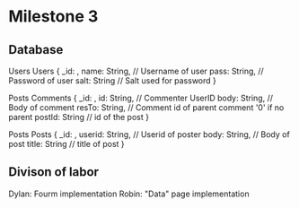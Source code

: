 # Milestone 3
## Database
Users Users {
    _id: <ObjectId1>,
    name: String, // Username of user
    pass: String, // Password of user
    salt: String // Salt used for password
}

Posts Comments {
    _id: <ObjectId1>,
    id: String, // Commenter UserID
    body: String, // Body of comment
    resTo: String, // Comment id of parent comment '0' if no parent
    postId: String // id of the post
}

Posts Posts {
    _id: <ObjectId1>,
    userid: String, // Userid of poster
    body: String, // Body of post
    title: String // title of post
}





## Divison of labor
Dylan: Fourm implementation
Robin: "Data" page implementation